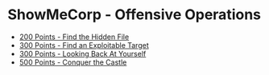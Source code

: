 # ShowMeCorp - Offensive Operations

- [200 Points - Find the Hidden File](200_find_the_hidden_file.md)
- [300 Points - Find an Exploitable Target](300_find_an_exploitable_target.md)
- [300 Points - Looking Back At Yourself](300_looking_back_at_yourself.md)
- [500 Points - Conquer the Castle](500_conquer_the_castle.md)